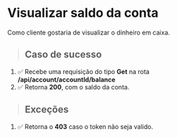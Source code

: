 # Visualizar saldo da conta

Como cliente gostaria de visualizar o dinheiro em caixa.
> ## Caso de sucesso

1. ✅ Recebe uma requisição do tipo **Get** na rota **/api/account/accountId/balance**
2. ✅ Retorna **200**, com o saldo da conta.

> ## Exceções

1. ✅ Retorna o **403** caso o token não seja valido.